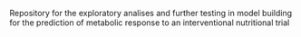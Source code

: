 Repository for the exploratory analises and further testing in model building for the prediction of metabolic response to an interventional nutritional trial